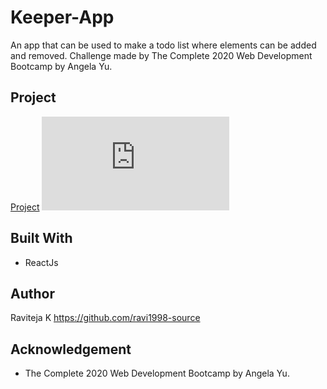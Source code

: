 # Keeper-App
An app that can be used to make a todo list where elements can be added and removed. Challenge made by The Complete 2020 Web Development Bootcamp by Angela Yu.

## Project

[Project](https://codesandbox.io/s/using-pre-built-react-components-completed-forked-cr7c9?file=/src/index.js)
![Alt text](https://github.com/ravi1998-source/Keepe-App/blob/985ea8eedc8b1c0d74af17ec296d94649645cbdd/Rename.pdf)


## Built With
* ReactJs

## Author
Raviteja K https://github.com/ravi1998-source

## Acknowledgement
* The Complete 2020 Web Development Bootcamp by Angela Yu.


